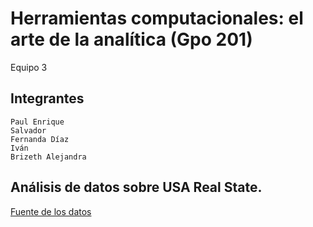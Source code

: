 # Herramientas computacionales: el arte de la analítica (Gpo 201)
Equipo 3

## Integrantes
    Paul Enrique
    Salvador
    Fernanda Díaz
    Iván
    Brizeth Alejandra
    
## Análisis de datos sobre USA Real State.
[Fuente de los datos](https://www.kaggle.com/datasets/ahmedshahriarsakib/usa-real-estate-dataset)
